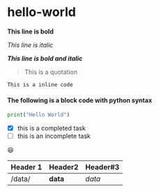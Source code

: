 # hello-world

**This line is bold**

*This line is italic*

***This line is bold and italic***

> This is a quotation

`This is a inline code`

#### The following is a block code with python syntax
```python
print("Hello World")
```

- [X] this is a completed task
- [ ] this is an incomplete task

😆

Header 1 | Header2 | Header#3
---------|---------|---------|
\/data\/ | __data__ | *data*
